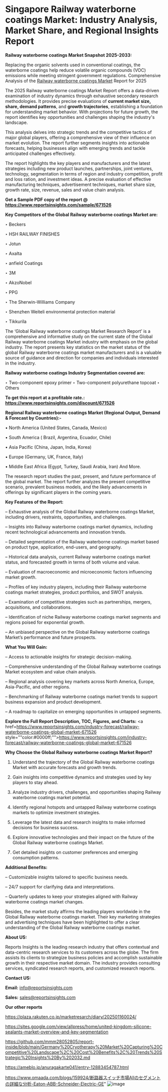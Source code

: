 # Singapore Railway waterborne coatings Market: Industry Analysis, Market Share, and Regional Insights Report

<strong>Railway waterborne coatings Market Snapshot 2025-2033:</strong>

Replacing the organic solvents used in conventional coatings, the waterborne coatings help reduce volatile organic compounds (VOC) emissions while meeting stringent government regulations. Comprehensive Analysis of the <a href=https://www.reportsinsights.com/sample/671526>Railway waterborne coatings Market</a> Report for 2025

The 2025 Railway waterborne coatings Market Report offers a data-driven examination of industry dynamics through exhaustive secondary research methodologies. It provides precise evaluations of <strong>current market size, share, demand patterns</strong>, and <strong>growth trajectories</strong>, establishing a foundation for understanding market behavior. With projections for future growth, the report identifies key opportunities and challenges shaping the industry's landscape.

This analysis delves into strategic trends and the competitive tactics of major global players, offering a comprehensive view of their influence on market evolution. The report further segments insights into actionable forecasts, helping businesses align with emerging trends and tackle anticipated challenges effectively.

The report highlights the key players and manufacturers and the latest strategies including new product launches, partnerships, joint ventures, technology, segmentation in terms of region and industry competition, profit and loss ration, and investment ideas. A precise evaluation of effective manufacturing techniques, advertisement techniques, market share size, growth rate, size, revenue, sales and value chain analysis.

<strong>Get a Sample PDF copy of the report @ <a href=https://www.reportsinsights.com/sample/671526 style=color:#0000ff;>https://www.reportsinsights.com/sample/671526</a></strong>

<strong>Key Competitors of the Global Railway waterborne coatings Market are:</strong>

‣ Beckers

‣ HSH RAILWAY FINISHES

‣ Jotun

‣ Axalta

‣ anfield Coatings

‣ 3M

‣ AkzoNobel

‣ PPG

‣ The Sherwin-Williams Company

‣ Shenzhen Weiteli environmental protection material

‣ Tikkurila

The ‘Global Railway waterborne coatings Market Research Report’ is a comprehensive and informative study on the current state of the Global Railway waterborne coatings Market industry with emphasis on the global industry. The report presents key statistics on the market status of the global Railway waterborne coatings market manufacturers and is a valuable source of guidance and direction for companies and individuals interested in the industry.

<strong>Railway waterborne coatings Industry Segmentation covered are:</strong>

‣ Two-component epoxy primer
‣ Two-component polyurethane topcoat
‣ Others

<strong>To get this report at a profitable rate.: <a href=https://www.reportsinsights.com/discount/671526 style=color:#0000ff;>https://www.reportsinsights.com/discount/671526</a></strong>

<strong>Regional Railway waterborne coatings Market (Regional Output, Demand &amp; Forecast by Countries):-</strong>

• North America (United States, Canada, Mexico)

• South America ( Brazil, Argentina, Ecuador, Chile)

• Asia Pacific (China, Japan, India, Korea)

• Europe (Germany, UK, France, Italy)

• Middle East Africa (Egypt, Turkey, Saudi Arabia, Iran) And More.

The research report studies the past, present, and future performance of the global market. The report further analyzes the present competitive scenario, prevalent business models, and the likely advancements in offerings by significant players in the coming years.

<strong>Key Features of the Report:</strong>

– Exhaustive analysis of the Global Railway waterborne coatings Market, including drivers, restraints, opportunities, and challenges.

– Insights into Railway waterborne coatings market dynamics, including recent technological advancements and innovation trends.

– Detailed segmentation of the Railway waterborne coatings market based on product type, application, end-users, and geography.

– Historical data analysis, current Railway waterborne coatings market status, and forecasted growth in terms of both volume and value.

– Evaluation of macroeconomic and microeconomic factors influencing market growth.

– Profiles of key industry players, including their Railway waterborne coatings market strategies, product portfolios, and SWOT analysis.

– Examination of competitive strategies such as partnerships, mergers, acquisitions, and collaborations.

– Identification of niche Railway waterborne coatings market segments and regions poised for exponential growth.

– An unbiased perspective on the Global Railway waterborne coatings Market’s performance and future prospects.

<strong>What You Will Gain:</strong>

– Access to actionable insights for strategic decision-making.

– Comprehensive understanding of the Global Railway waterborne coatings Market ecosystem and value chain analysis.

– Regional analysis covering key markets across North America, Europe, Asia-Pacific, and other regions.

– Benchmarking of Railway waterborne coatings market trends to support business expansion and product development.

– A roadmap to capitalize on emerging opportunities in untapped segments.

<strong>Explore the Full Report Description, TOC, Figures, and Charts:</strong>
<a href=https://www.reportsinsights.com/industry-forecast/railway-waterborne-coatings-global-market-671526 style=""color:#0000ff;"">https://www.reportsinsights.com/industry-forecast/railway-waterborne-coatings-global-market-671526</a>

<strong>Why Choose the Global Railway waterborne coatings Market Report?</strong>

1. Understand the trajectory of the Global Railway waterborne coatings Market with accurate forecasts and growth trends.

2. Gain insights into competitive dynamics and strategies used by key players to stay ahead.

3. Analyze industry drivers, challenges, and opportunities shaping Railway waterborne coatings market potential.

4. Identify regional hotspots and untapped Railway waterborne coatings markets to optimize investment strategies.

5. Leverage the latest data and research insights to make informed decisions for business success.

6. Explore innovative technologies and their impact on the future of the Global Railway waterborne coatings Market.

7. Get detailed insights on customer preferences and emerging consumption patterns.

<strong>Additional Benefits:</strong>

– Customizable insights tailored to specific business needs.

– 24/7 support for clarifying data and interpretations.

– Quarterly updates to keep your strategies aligned with Railway waterborne coatings market changes.

Besides, the market study affirms the leading players worldwide in the Global Railway waterborne coatings market. Their key marketing strategies and advertising techniques have been highlighted to offer a clear understanding of the Global Railway waterborne coatings market.

<strong><strong>About US</strong>:</strong>

Reports Insights is the leading research industry that offers contextual and data-centric research services to its customers across the globe. The firm assists its clients to strategize business policies and accomplish sustainable growth in their respective market domain. The industry provides consulting services, syndicated research reports, and customized research reports.

<strong>Contact US:</strong>

<p class=><b>Email:</b> <a href=mailto:info@reportsinsights.com>info@reportsinsights.com</a></p>
<p class=><b>Sales:</b> <a href=mailto:sales@reportsinsights.com>sales@reportsinsights.com</a></p>

<strong>Our other reports</strong>

<a href=https://plaza.rakuten.co.jp/marketresarch/diary/202501160024/>https://plaza.rakuten.co.jp/marketresarch/diary/202501160024/</a>

<a href=https://sites.google.com/view/allpress/home/united-kingdom-silicone-sealants-market-overview-and-key-segmentation>https://sites.google.com/view/allpress/home/united-kingdom-silicone-sealants-market-overview-and-key-segmentation</a>

<a href=https://github.com/mmm28052805/report-inside/blob/main/Germany%20Cryotherapy%20Market%20Capturing%20Competitive%20Landscape%2C%20Cost%20Benefits%2C%20Trends%20Strategic%20Insights%20By%202032.md>https://github.com/mmm28052805/report-inside/blob/main/Germany%20Cryotherapy%20Market%20Capturing%20Competitive%20Landscape%2C%20Cost%20Benefits%2C%20Trends%20Strategic%20Insights%20By%202032.md</a>

<a href=https://ameblo.jp/anuragakarte041/entry-12883454787.html>https://ameblo.jp/anuragakarte041/entry-12883454787.html</a>

<a href=https://www.omaada.com/blogs/159924/断路器スイッチ市場Allのセグメントの詳細な分析-Eaton-ABB-Schneider-Electric-GE>https://www.omaada.com/blogs/159924/断路器スイッチ市場Allのセグメントの詳細な分析-Eaton-ABB-Schneider-Electric-GE</a>"
![image](https://github.com/user-attachments/assets/4d49aa5e-fe57-4e53-974d-d69ecc5c7d3c)
